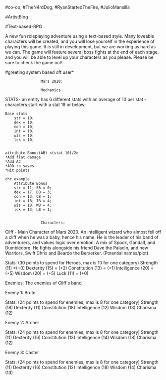 #co-op, #TheN4rdDog, #RyanStartedTheFire, #JulioMansilla

#ArtistBlog

#Text-based-RPG

A new fun roleplaying adventure using a text-based style. Many loveable characters will be created, and you will lose yourself in the experience of playing this game. It is still in development, but we are working as hard as we can. The game will feature several boss fights at the end of each stage, and you will be able to level up your characters as you please. Please be sure to check the game out!

#greeting system based off user*


					Mars 2020:

					Mechanics
STATS- an entity has 6 different stats with an average of 10 per stat - characters start with a stat 18 or below;

	Base stats
		str = 10; 
		dex = 10; 
		con = 10; 
		int = 10; 
		wis = 10; 
		lck = 10; 


	attribute Bonus(AB) <(stat-10)/2>
	*Add flat damage
	*Add AC
	*ADD to saves
	*Hit points

	chr.example
		Attribute Bonus
		str = 11; SB = 0;
		dex = 17; DB = 3;
		con = 13; CB = 1;
		int = 18; IB = 4;
		wis = 18; WB = 4;
		lck = 13; LB = 1;


					Characters:

Cliff - Main Character of Mars 2020. An intelligent wizard who 
almost fell off a cliff when he was a baby, hence his name. He is
the leader of his band of adventurers, and values logic over emotion.
A mix of Spock, Gandalf, and Dumbledore. He fights alongside his
friend Dave the Paladin, and new Warriors, Swift Chris and Beardo
the Berserker. (Potential names/plot)

Stats: (30 points to spend for Heroes, max is 10 for one category)
Strength (11) =(+0)
Dexterity (15) = (+2)
Constitution (13) = (+1)
Intelligence (20) = (+5)
Wisdom (20) = (+5)
Luck (11) = (+0)

Enemies: The enemies of Cliff's band.

Enemy 1: Brute

Stats: (24 points to spend for enemies, max is 8 for one category)
Strength (18)
Dexterity (11)
Constitution (18)
Intelligence (12)
Wisdom (13)
Charisma (12)

Enemy 2: Archer

Stats: (24 points to spend for enemies, max is 8 for one category)
Strength (11)
Dexterity (16)
Constitution (13)
Intelligence (14)
Wisdom (18)
Charisma (12)

Enemy 3: Caster

Stats: (24 points to spend for enemies, max is 8 for one category)
Strength (11)
Dexterity (16)
Constitution (12)
Intelligence (18)
Wisdom (14)
Charisma (13)